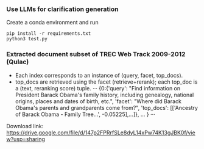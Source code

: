 ### Use LLMs for clarification generation
Create a conda environment and run
```
pip install -r requirements.txt
python3 test.py
```

### Extracted document subset of TREC Web Track 2009-2012 (Qulac)
- Each index corresponds to an instance of (query, facet, top_docs).
- top_docs are retrieved using the facet (retrieve+rerank); each top_doc is a (text, reranking score) tuple. 
···
{0:{'query': "Find information on President Barack Obama's family history, including genealogy, national origins, places and dates of birth, etc.",
 'facet': "Where did Barack Obama's parents and grandparents come from?",
 'top_docs': [['Ancestry of Barack Obama - Family Tree...', -0.05225],...]},
 ...
}
···

Download link:
https://drive.google.com/file/d/147p2FPRrfSLe8dyL14xPw74K13gJBK0f/view?usp=sharing